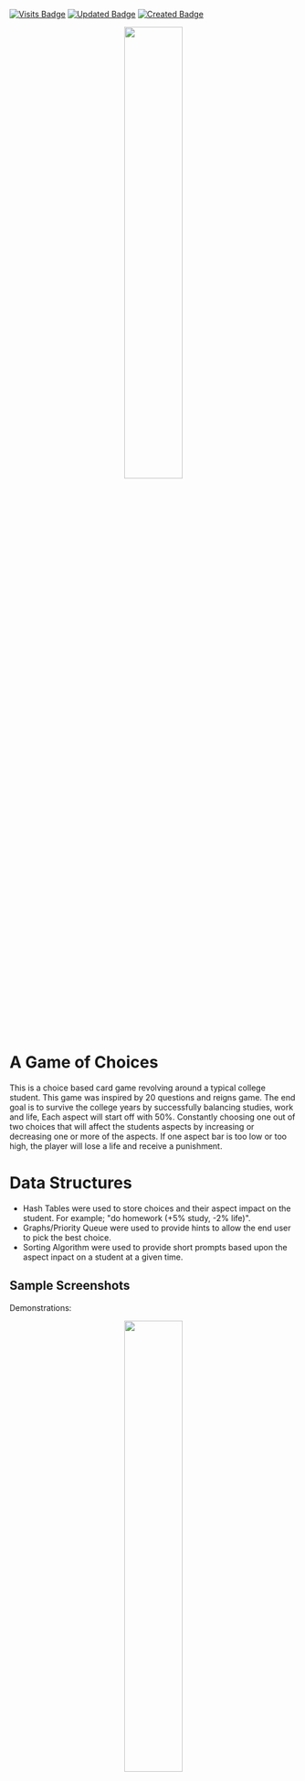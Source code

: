 [![Visits Badge](https://badges.pufler.dev/visits/mmiller2321/mmiller2321)](https://github.com/mmiller2321)
[![Updated Badge](https://badges.pufler.dev/updated/mmiller2321/Choices-Game)](https://badges.pufler.dev)
[![Created Badge](https://badges.pufler.dev/created/mmiller2321/Choices-Game)](https://badges.pufler.dev)

<p align="center">
  <img src="https://user-images.githubusercontent.com/40038829/142361172-84213c52-4367-46c0-9f9f-91e22c6128a7.png" width=45% height=45%>
</p>

# A Game of Choices
This is a choice based card game revolving around a typical college student. This game was inspired by 20 questions and reigns game. The end goal is to survive the college years by successfully balancing studies, work and life, Each aspect will start off with 50%. Constantly choosing one out of two choices that will affect the students aspects by increasing or decreasing one or more of the aspects. If one aspect bar is too low or too high, the player will lose a life and receive a punishment. 

# Data Structures 
- Hash Tables were used to store choices and their aspect impact on the student. For example; "do homework (+5% study, -2% life)". 
- Graphs/Priority Queue were used to provide hints to allow the end user to pick the best choice. 
- Sorting Algorithm were used to provide short prompts based upon the aspect inpact on a student at a given time. 

## Sample Screenshots

Demonstrations:
<p align="center"><img src="https://user-images.githubusercontent.com/40038829/153742866-7d4f0f87-92f2-4ce3-8e4f-a44539b55cfa.png" width=45% height=45%></p>
Demonstration with a warning message:
<p align="center"><img src="https://user-images.githubusercontent.com/40038829/153742876-3a4b58ae-c670-4e0b-a335-810ce8a805d0.png" width=45% height=45%></p>
Implementation:
<p align="center"><img src="https://user-images.githubusercontent.com/40038829/153742904-314a6d18-3b8e-4adc-b3ea-e9f715d4e03f.png" width=45% height=45%></p>
<p align="center"><img src="https://user-images.githubusercontent.com/40038829/153742918-cf5db4a8-b262-471b-92b1-9162ffe0fe97.png" width=45% height=45%></p>
Graveyard:
<p align="center"><img src="https://user-images.githubusercontent.com/40038829/153742934-4740f35c-813f-4f6b-bf10-9d91c7d8f469.png" width=45% height=45%></p>
Saving the game:
<p align="center"><img src="https://user-images.githubusercontent.com/40038829/153742947-a063f263-5118-4a79-8775-f6ebe6b1bbe4.png" width=45% height=45%></p>
Load Save method:
<p align="center"><img src="https://user-images.githubusercontent.com/40038829/153742963-27df883a-8f8d-44cf-9a7d-8a81d1b7c902.png" width=45% height=45%></p>

